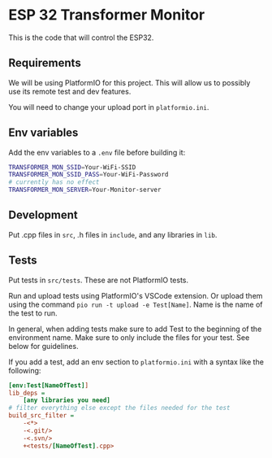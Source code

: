 # ESP 32 Transformer Monitor

This is the code that will control the ESP32.

## Requirements

We will be using PlatformIO for this project. This will allow us to possibly use its remote test and dev features.

You will need to change your upload port in `platformio.ini`.

## Env variables

Add the env variables to a `.env` file before building it:

```sh
TRANSFORMER_MON_SSID=Your-WiFi-SSID
TRANSFORMER_MON_SSID_PASS=Your-WiFi-Password
# currently has no effect
TRANSFORMER_MON_SERVER=Your-Monitor-server
```

## Development

Put .cpp files in `src`, .h files in `include`, and any libraries in `lib`.

## Tests

Put tests in `src/tests`. These are not PlatformIO tests.

Run and upload tests using PlatformIO's VSCode extension. Or upload them using the command `pio run -t upload -e Test[Name]`. Name is the name of the test to run.

In general, when adding tests make sure to add Test to the beginning of the environment name. Make sure to only include the files for your test. See below for guidelines.

If you add a test, add an env section to `platformio.ini` with a syntax like the following:

```ini
[env:Test[NameOfTest]]
lib_deps = 
    [any libraries you need]
# filter everything else except the files needed for the test
build_src_filter = 
    -<*> 
    -<.git/> 
    -<.svn/> 
    +<tests/[NameOfTest].cpp>
```
